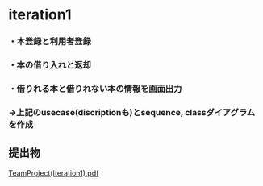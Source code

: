 # iteration1

### ・本登録と利用者登録
### ・本の借り入れと返却
### ・借りれる本と借りれない本の情報を画面出力
### →上記のusecase(discriptionも)とsequence, classダイアグラムを作成

## 提出物
[ TeamProject(Iteration1).pdf](https://github.com/hirohiro-sys/library-system/files/13536141/TeamProject.Iteration1.pdf)

